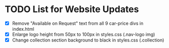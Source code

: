 # TODO List for Website Updates

- [x] Remove "Available on Request" text from all 9 car-price divs in index.html
- [x] Enlarge logo height from 50px to 100px in styles.css (.nav-logo img)
- [x] Change collection section background to black in styles.css (.collection)
